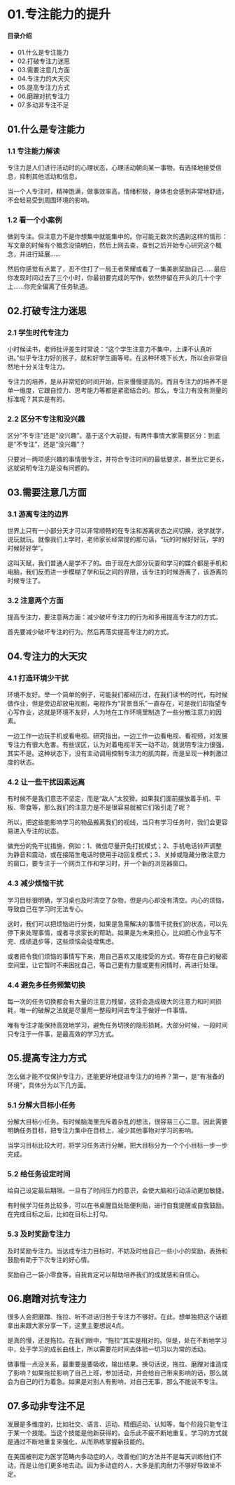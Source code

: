 # 01.专注能力的提升
#### 目录介绍
- 01.什么是专注能力
- 02.打破专注力迷思
- 03.需要注意几方面
- 04.专注力的大天灾
- 05.提高专注力方式
- 06.磨蹭对抗专注力
- 07.多动非专注不足



## 01.什么是专注能力

### 1.1 专注能力解读

专注力是人们进行活动时的心理状态，心理活动朝向某一事物，有选择地接受信息，抑制其他活动和信息。

当一个人专注时，精神饱满，做事效率高，情绪积极，身体也会感到非常地舒适，不会轻易受到周围环境的影响。

### 1.2 看一个小案例

做到专注。但注意力不是你想集中就能集中的。你可能无数次的遇到这样的情形：写文章的时候有个概念没搞明白，然后上网去查，查到之后开始专心研究这个概念，并进行延展……

然后你感觉有点累了，忍不住打了一局王者荣耀或看了一集美剧奖励自己……最后你发现时间过去了三个小时，你最初要完成的写作，依然停留在开头的几十个字上……你完全偏离了任务轨道。

## 02.打破专注力迷思

### 2.1 学生时代专注力

小时候读书，老师批评差生时常说：“这个学生注意力不集中，上课不认真听讲。”似乎专注力好的孩子，就和好学生画等号。在这种环境下长大，所以会非常自然地十分关注专注力。

专注力的培养，是从非常短的时间开始，后来慢慢提高的。而且专注力的培养不是单一维度，它跟自控力、思考能力等都是紧密结合的。那么，专注力有没有测量的标准呢？其实是有的。

### 2.2 区分不专注和没兴趣

区分“不专注”还是“没兴趣”。基于这个大前提，有两件事情大家需要区分：到底是“不专注”，还是“没兴趣”？

只要对一两项感兴趣的事情很专注，并符合专注时间的最低要求，甚至比它更长，这就说明专注力是没有问题的。

## 03.需要注意几方面

### 3.1 游离专注的边界

世界上只有一小部分天才可以非常顺畅的在专注和游离状态之间切换，说学就学，说玩就玩。就像我们上学时，老师家长经常提的那句话，“玩的时候好好玩，学的时候好好学”。

这叫天赋，我们普通人是学不了的。由于现在大部分玩耍和学习的媒介都是手机和电脑，我们反而进一步模糊了学和玩之间的界限，该专注的时候游离了，该游离的时候专注了。

### 3.2 注意两个方面

提高专注力，要注意两方面：减少破坏专注力的行为和多用提高专注力的方式。

首先要减少破坏专注的行为。然后再落实提高专注力的方式。

## 04.专注力的大天灾

### 4.1 打造环境少干扰

环境不友好。举一个简单的例子，可能我们都经历过，在我们读书的时代，有时候做作业，但是旁边却放电视剧，电视作为“背景音乐”一直存在，可是我们却指望专心写作业，这就是环境不友好，人为地在工作环境里制造了一些分散注意力的因素。

一边工作一边玩手机或看电视。研究指出，一边工作一边看电视、看视频，对发展专注力有很大危害。有些误区，认为对着电视半天一动不动，就说明专注力很强，其实不是。这种状态下，没有主动调用控制专注力的肌肉群，而是呈现一种刺激过度的状态。

### 4.2 让一些干扰因素远离

有时候不是我们意志不坚定，而是“敌人”太狡猾。如果我们面前摆放着手机、平板、零食等，那么我们的注意力是不是很容易就被它们吸引走了呢？

所以，把这些能影响学习的物品搬离我们的视线，当只有学习任务时，我们会更容易进入专注的状态。

做充分的免干扰措施，例如：1、微信尽量开免打扰模式；2、手机电话铃声调整为静音和震动，或在接陌生电话时使用手动回复模式；3、关掉或隐藏分散注意力的窗口，要专注于一个网页工作和学习时，开一个新的浏览器窗口。

### 4.3 减少烦恼干扰

学习目标很明确，学习桌也及时清空了杂物，但是内心却没有清空。内心的烦恼，导致自己在学习时无法专心。

这时，我们可以把烦恼进行分类，如果是急需解决的事情干扰我们的状态，可以先停下来处理事情，或者寻求家长的帮助。如果是为未来担心，比如担心作业写不完、成绩退步等，这些烦恼会徒增焦虑。

或者把令我们烦恼的事情写下来，用自己喜欢又能接受的方式，寄存在自己的秘密空间里，让它暂时不来困扰自己，等自己更有力量或更有闲情时，再进行处理。

### 4.4 避免多任务频繁切换

每一次的任务切换都会有大量的注意力残留，这将会造成极大的注意力和时间损耗，唯一的破解之法就是尽量用一整段时间去专注于做好一件事情。

唯有专注才能保持高效地学习，避免任务切换的隐形损耗。大部分时候，一段时间只专注于一件事，是最高效的学习方式。

## 05.提高专注力方式

怎么做才能不仅保护专注力，还能更好地促进专注力的培养？第一，是“有准备的环境”，具体分为以下几方面。

### 5.1 分解大目标小任务

分解大目标小任务。有时候脑海里充斥着杂乱的想法，很容易三心二意。因此需要明确任务目标，把专注力集中在目标上，减少其他事物对学习的影响。

当学习目标比较大时，将学习任务进行分解，把大目标分为一个个小目标一步一步完成。

### 5.2 给任务设定时间

给自己设定最后期限。一旦有了时间压力的意识，会使大脑和行动活动更加敏捷。

有时候学习任务比较多，可以在书桌醒目处贴便利贴，进行自我提醒或自我鼓励。在完成目标之后，比如在目标上打勾。

### 5.3 及时奖励专注力

及时奖励专注力。当达成专注力目标时，不妨及时给自己一些小小的奖励，表扬和鼓励有助于下次专注的好心情。

奖励自己一袋小零食等，自我肯定可以帮助培养我们的成就感和自信心。

## 06.磨蹭对抗专注力

很多人会把磨蹭、拖拉、听不进话归咎于专注力不够好。在此，想单独把这个话题拿出来跟大家分享一下，这里主要想说4点。

是真的慢，还是拖拉。在我们眼中，“拖拉”其实是相对的。但是，处在不断地学习中，处于学习的成长曲线上，所以需要花时间去体验一切习以为常的活动。

做事慢一点没关系，最重要是要吸收，输出结果。换句话说，拖拉、磨蹭对谁造成了影响？如果拖拉影响了自己上班，参加活动，并会给自己带来影响的话，那么就会为自己的行为着急。如果是对别人有影响，对自己无事，那么不能说不专注。

## 07.多动非专注不足

发展是多维度的，比如社交、语言、运动、精细运动、认知等，每个阶段只能专注于某一个技能。当这个技能是他新获得的，会乐此不疲不断地重复。学习的方式就是通过不断地重复来强化，从而熟练掌握新技能的。

在美国被判定为医学范畴内多动症的人，改善他们的方法并不是每天训练他们不动，而是让他们更多地去动。因为多动症的人，大多是肌肉耐力不够好导致坐不定。








